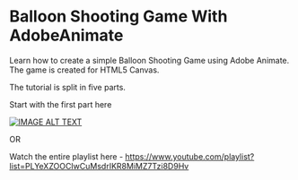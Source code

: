 # Balloon Shooting Game With AdobeAnimate

Learn how to create a simple Balloon Shooting Game using Adobe Animate. The game is created for HTML5 Canvas. 

The tutorial is split in five parts.

Start with the first part here

[![IMAGE ALT TEXT](http://img.youtube.com/vi/LbwlNjxGDHM/0.jpg)](http://www.youtube.com/watch?v=LbwlNjxGDHM "HTML5 Game Part 1 Set up Game and Game Objects")

OR

Watch the entire playlist here - https://www.youtube.com/playlist?list=PLYeXZOOCIwCuMsdrIKR8MiMZ7Tzi8D9Hv
